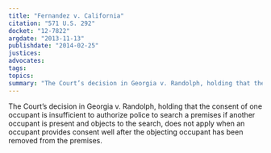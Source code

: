 ```yaml
---
title: "Fernandez v. California"
citation: "571 U.S. 292"
docket: "12-7822"
argdate: "2013-11-13"
publishdate: "2014-02-25"
justices:
advocates:
tags:
topics:
summary: "The Court’s decision in Georgia v. Randolph, holding that the consent of one occupant is insufficient to authorize police to search a premises if another occupant is present and objects to the search, does not apply when an occupant provides consent well after the objecting occupant has been removed from the premises."
---
```

The Court’s decision in Georgia v. Randolph, holding that the consent of one occupant is insufficient to authorize police to search a premises if another occupant is present and objects to the search, does not apply when an occupant provides consent well after the objecting occupant has been removed from the premises.

